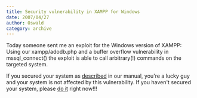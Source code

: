 ```yaml
---
title: Security vulnerability in XAMPP for Windows
date: 2007/04/27
author: Oswald
category: archive
---
```


Today someone sent me an exploit for the Windows version of XAMPP: Using our xampp/adodb.php and a buffer overflow vulnerability in mssql_connect() the exploit is able to call arbitrary(!) commands on the targeted system. 

If you secured your system as [described](http://www.apachefriends.org/en/xampp-windows.html#1221) in our manual, you're a lucky guy and your system is not affected by this vulnerability.
If you haven't secured your system, please [do it](http://www.apachefriends.org/en/xampp-windows.html#1221) right now!!!
